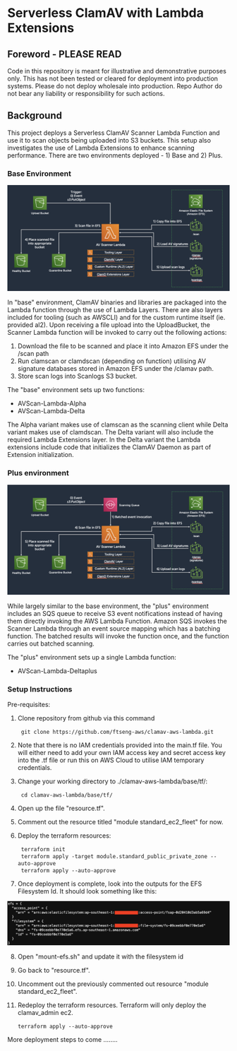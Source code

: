 # Serverless ClamAV with Lambda Extensions #

## Foreword - PLEASE READ ##
Code in this repository is meant for illustrative and demonstrative purposes only. This has not been tested or cleared for deployment into production systems. Please do not deploy wholesale into production. Repo Author do not bear any liability or responsibility for such actions.

## Background ##
This project deploys a Serverless ClamAV Scanner Lambda Function and use it to scan objects being uploaded into S3 buckets. This setup also investigates the use of Lambda Extensions to enhance scanning performance.
There are two environments deployed - 1) Base and 2) Plus.

### Base Environment

![Base Environment](base.png)

In "base" environment, ClamAV binaries and libraries are packaged into the Lambda function through the use of Lambda Layers. There are also layers included for tooling (such as AWSCLI) and for the custom runtime itself (ie. provided al2).
Upon receiving a file upload into the UploadBucket, the Scanner Lambda function will be invoked to carry out the following actions:

1. Download the file to be scanned and place it into Amazon EFS under the /scan path
2. Run clamscan or clamdscan (depending on function) utilising AV signature databases stored in Amazon EFS under the /clamav path.
3. Store scan logs into Scanlogs S3 bucket.

The "base" environment sets up two functions:
- AVScan-Lambda-Alpha
- AVScan-Lambda-Delta 

The Alpha variant makes use of clamscan as the scanning client while Delta variant makes use of clamdscan. The Delta variant will also include the required Lambda Extensions layer.
In the Delta variant the Lambda extensions include code that initializes the ClamAV Daemon as part of Extension initialization.

### Plus environment

![Plus Environment](plus.png)

While largely similar to the base environment, the "plus" environment includes an SQS queue to receive S3 event notifications instead of having them directly invoking the AWS Lambda Function. Amazon SQS invokes the Scanner Lambda through an event source mapping which has a batching function. The batched results will invoke the function once, and the function carries out batched scanning.

The "plus" environment sets up a single Lambda function:

- AVScan-Lambda-Deltaplus

### Setup Instructions

Pre-requisites:
1. Clone repository from github via this command

        git clone https://github.com/ftseng-aws/clamav-aws-lambda.git

2. Note that there is no IAM credentials provided into the main.tf file. You will either need to add your own IAM access key and secret access key into the .tf file or run this on AWS Cloud to utilise IAM temporary credentials.
3. Change your working directory to ./clamav-aws-lambda/base/tf/:
        
        cd clamav-aws-lambda/base/tf/

4. Open up the file "resource.tf".
5. Comment out the resource titled "module standard_ec2_fleet" for now.
6. Deploy the terraform resources:

        terraform init
        terraform apply -target module.standard_public_private_zone --auto-approve
        terraform apply --auto-approve

7. Once deployment is complete, look into the outputs for the EFS Filesystem Id. It should look something like this:

![EFS Access Point Id](efs-1.png)

8. Open "mount-efs.sh" and update it with the filesystem id
9. Go back to "resource.tf".
10. Uncomment out the previously commented out resource "module standard_ec2_fleet".
11. Redeploy the terraform resources. Terraform will only deploy the clamav_admin ec2.

        terraform apply --auto-approve
        
        
More deployment steps to come ........

